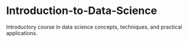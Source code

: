 # Introduction-to-Data-Science
Introductory course in data science concepts, techniques, and practical applications. 
